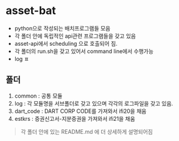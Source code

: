 # asset-bat

- python으로 작성되는 배치프로그램들 모음
- 각 폴더 안에 독립적인 api관련 프로그램들을 갖고 있음
- asset-api에서 scheduling 으로 호출되어 짐.
- 각 폴더의 run.sh을 갖고 있어서 command line에서 수행가능
- log ㅍ  

## 폴더

1. common : 공통 모듈
2. log : 각 모듈명을 서브폴더로 갖고 있으며 각각의 로그파일을 갖고 있음.
3. dart_code : DART CORP CODE를 가져와서 ifi20을 채움
4. estkrs : 증권신고서-지분증권을 가져와서 ifi21을 채움

> 각 폴더 안에 있는 README.md 에 더 상세하게 설명되어짐 